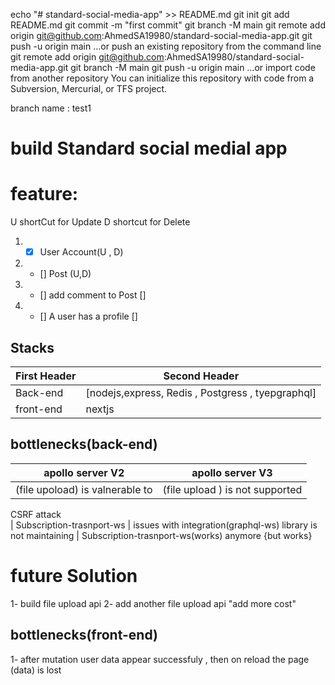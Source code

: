 echo "# standard-social-media-app" >> README.md
git init
git add README.md
git commit -m "first commit"
git branch -M main
git remote add origin git@github.com:AhmedSA19980/standard-social-media-app.git
git push -u origin main
…or push an existing repository from the command line
git remote add origin git@github.com:AhmedSA19980/standard-social-media-app.git
git branch -M main
git push -u origin main
…or import code from another repository
You can initialize this repository with code from a Subversion, Mercurial, or TFS project.


branch name : test1

# build Standard social medial app

# feature:

U shortCut for Update
D shortcut for Delete

1. - [x]  User Account(U , D) 
2. - [] Post (U,D)
3. - [] add comment to Post []
4. - [] A user has a profile []


## Stacks

| First Header  | Second Header |
| ------------- | ------------- |
| Back-end  | [nodejs,express, Redis , Postgress , tyepgraphql]  |
| front-end  | nextjs |

## bottlenecks(back-end)
| apollo server V2                   |     apollo server V3          |
| ---------------------------------- |------------------------------ |
| (file upoload) is valnerable to | (file upload ) is not supported
  CSRF attack                     
| Subscription-trasnport-ws          | issues with integration(graphql-ws)
 library is not maintaining          | Subscription-trasnport-ws(works)
 anymore {but works}
  
# future Solution
1- build file upload api
2- add another file upload api "add more cost"


## bottlenecks(front-end)
1- after mutation user data appear successfuly , then on reload the page (data) is lost 

